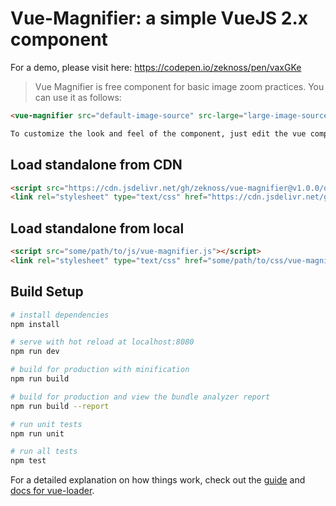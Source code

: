 # Vue-Magnifier: a simple VueJS 2.x component

For a demo, please visit here: https://codepen.io/zeknoss/pen/vaxGKe

> Vue Magnifier is free component for basic image zoom practices.
> You can use it as follows:
``` html
<vue-magnifier src="default-image-source" src-large="large-image-source"></vue-magnifier>

To customize the look and feel of the component, just edit the vue component file, or the provided standalone vue-magnifier.scss or the vue-magnifier.css file.
```

## Load standalone from CDN
``` html
<script src="https://cdn.jsdelivr.net/gh/zeknoss/vue-magnifier@v1.0.0/dist/js/vue-magnifier.js"></script>
<link rel="stylesheet" type="text/css" href="https://cdn.jsdelivr.net/gh/zeknoss/vue-magnifier@v1.0.0/dist/css/vue-magnifier.css" media="screen" />
```

## Load standalone from local
``` html
<script src="some/path/to/js/vue-magnifier.js"></script>
<link rel="stylesheet" type="text/css" href="some/path/to/css/vue-magnifier.css" media="screen" />
```

## Build Setup

``` bash
# install dependencies
npm install

# serve with hot reload at localhost:8080
npm run dev

# build for production with minification
npm run build

# build for production and view the bundle analyzer report
npm run build --report

# run unit tests
npm run unit

# run all tests
npm test
```

For a detailed explanation on how things work, check out the [guide](http://vuejs-templates.github.io/webpack/) and [docs for vue-loader](http://vuejs.github.io/vue-loader).

